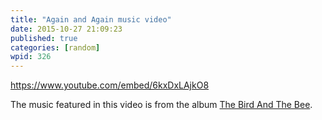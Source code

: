 ```yaml
---
title: "Again and Again music video"
date: 2015-10-27 21:09:23
published: true
categories: [random]
wpid: 326
---
```


https://www.youtube.com/embed/6kxDxLAjkO8

The music featured in this video is from the album [The Bird And The Bee](https://amzn.to/39IGeBf).